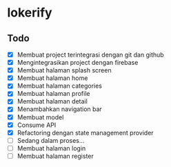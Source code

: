 # lokerify

## Todo

- [x] Membuat project terintegrasi dengan git dan github
- [x] Mengintegrasikan project dengan firebase
- [x] Membuat halaman splash screen
- [x] Membuat halaman home
- [x] Membuat halaman categories
- [x] Membuat halaman profile
- [x] Membuat halaman detail
- [x] Menambahkan navigation bar
- [x] Membuat model
- [x] Consume API
- [x] Refactoring dengan state management provider
- [ ] Sedang dalam proses...
- [ ] Membuat halaman login
- [ ] Membuat halaman register
